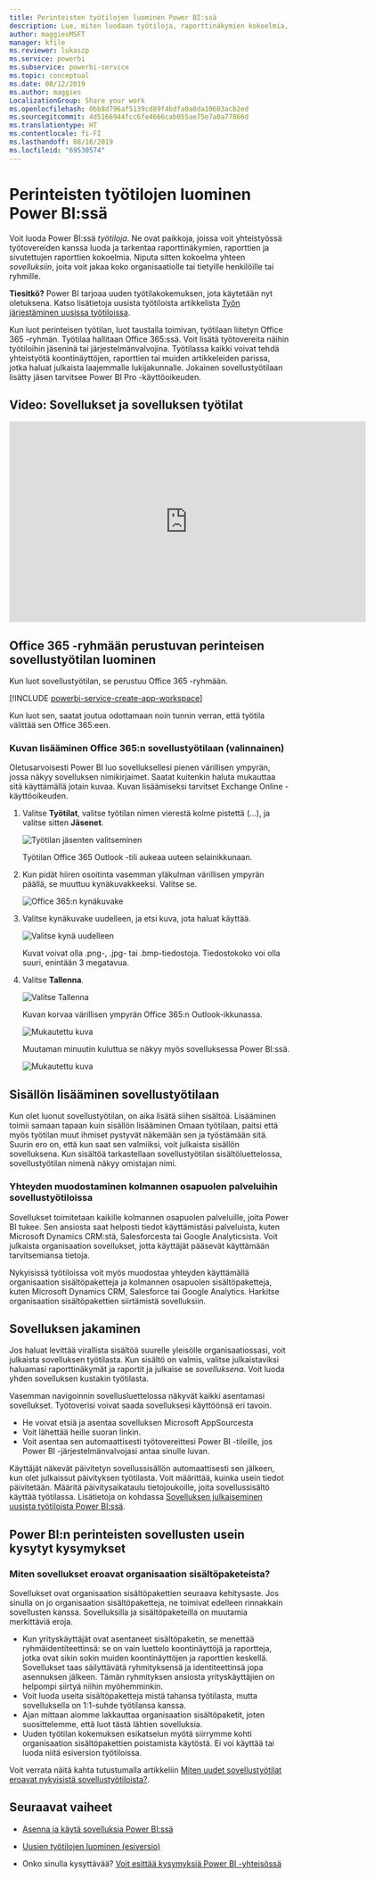 ```yaml
---
title: Perinteisten työtilojen luominen Power BI:ssä
description: Lue, miten luodaan työtiloja, raporttinäkymien kokoelmia, raportteja ja sivutettuja raportteja, joiden avulla voit kuvata organisaatiosi keskeisiä mittalukuja.
author: maggiesMSFT
manager: kfile
ms.reviewer: lukaszp
ms.service: powerbi
ms.subservice: powerbi-service
ms.topic: conceptual
ms.date: 08/12/2019
ms.author: maggies
LocalizationGroup: Share your work
ms.openlocfilehash: 0bb8d796af5139cd89f4bdfa0a8da10603acb2ed
ms.sourcegitcommit: 4d5166944fcc6fe4666cab055ae75e7a0a77866d
ms.translationtype: HT
ms.contentlocale: fi-FI
ms.lasthandoff: 08/16/2019
ms.locfileid: "69530574"
---
```

# <a name="create-classic-workspaces-in-power-bi"></a>Perinteisten työtilojen luominen Power BI:ssä

Voit luoda Power BI:ssä *työtiloja*. Ne ovat paikkoja, joissa voit yhteistyössä työtovereiden kanssa luoda ja tarkentaa raporttinäkymien, raporttien ja sivutettujen raporttien kokoelmia. Niputa sitten kokoelma yhteen *sovelluksiin*, joita voit jakaa koko organisaatiolle tai tietyille henkilöille tai ryhmille. 

**Tiesitkö?** Power BI tarjoaa uuden työtilakokemuksen, jota käytetään nyt oletuksena. Katso lisätietoja uusista työtiloista artikkelista [Työn järjestäminen uusissa työtiloissa](service-new-workspaces.md). 

Kun luot perinteisen työtilan, luot taustalla toimivan, työtilaan liitetyn Office 365 -ryhmän. Työtilaa hallitaan Office 365:ssä. Voit lisätä työtovereita näihin työtiloihin jäseninä tai järjestelmänvalvojina. Työtilassa kaikki voivat tehdä yhteistyötä koontinäyttöjen, raporttien tai muiden artikkeleiden parissa, jotka haluat julkaista laajemmalle lukijakunnalle. Jokainen sovellustyötilaan lisätty jäsen tarvitsee Power BI Pro -käyttöoikeuden. 

## <a name="video-apps-and-app-workspaces"></a>Video: Sovellukset ja sovelluksen työtilat
<iframe width="640" height="360" src="https://www.youtube.com/embed/Ey5pyrr7Lk8?showinfo=0" frameborder="0" allowfullscreen></iframe>

## <a name="create-a-classic-app-workspace-based-on-an-office-365-group"></a>Office 365 -ryhmään perustuvan perinteisen sovellustyötilan luominen

Kun luot sovellustyötilan, se perustuu Office 365 -ryhmään.

[!INCLUDE [powerbi-service-create-app-workspace](./includes/powerbi-service-create-app-workspace.md)]

Kun luot sen, saatat joutua odottamaan noin tunnin verran, että työtila välittää sen Office 365:een. 

### <a name="add-an-image-to-your-office-365-app-workspace-optional"></a>Kuvan lisääminen Office 365:n sovellustyötilaan (valinnainen)
Oletusarvoisesti Power BI luo sovelluksellesi pienen värillisen ympyrän, jossa näkyy sovelluksen nimikirjaimet. Saatat kuitenkin haluta mukauttaa sitä käyttämällä jotain kuvaa. Kuvan lisäämiseksi tarvitset Exchange Online -käyttöoikeuden.

1. Valitse **Työtilat**, valitse työtilan nimen vierestä kolme pistettä (...), ja valitse sitten **Jäsenet**. 
   
     ![Työtilan jäsenten valitseminen](media/service-create-distribute-apps/power-bi-apps-workspace-members.png)
   
    Työtilan Office 365 Outlook -tili aukeaa uuteen selainikkunaan.
2. Kun pidät hiiren osoitinta vasemman yläkulman värillisen ympyrän päällä, se muuttuu kynäkuvakkeeksi. Valitse se.
   
     ![Office 365:n kynäkuvake](media/service-create-distribute-apps/power-bi-apps-workspace-edit-image.png)
3. Valitse kynäkuvake uudelleen, ja etsi kuva, jota haluat käyttää.
   
     ![Valitse kynä uudelleen](media/service-create-distribute-apps/power-bi-apps-workspace-edit-group.png)

     Kuvat voivat olla .png-, .jpg- tai .bmp-tiedostoja. Tiedostokoko voi olla suuri, enintään 3 megatavua. 

4. Valitse **Tallenna**.
   
     ![Valitse Tallenna](media/service-create-distribute-apps/power-bi-apps-workspace-save-image.png)
   
    Kuvan korvaa värillisen ympyrän Office 365:n Outlook-ikkunassa. 
   
     ![Mukautettu kuva](media/service-create-distribute-apps/power-bi-apps-workspace-image-in-office-365.png)
   
    Muutaman minuutin kuluttua se näkyy myös sovelluksessa Power BI:ssä.
   
     ![Mukautettu kuva](media/service-create-distribute-apps/power-bi-apps-image.png)

## <a name="add-content-to-your-app-workspace"></a>Sisällön lisääminen sovellustyötilaan

Kun olet luonut sovellustyötilan, on aika lisätä siihen sisältöä. Lisääminen toimii samaan tapaan kuin sisällön lisääminen Omaan työtilaan, paitsi että myös työtilan muut ihmiset pystyvät näkemään sen ja työstämään sitä. Suurin ero on, että kun saat sen valmiiksi, voit julkaista sisällön sovelluksena. Kun sisältöä tarkastellaan sovellustyötilan sisältöluettelossa, sovellustyötilan nimenä näkyy omistajan nimi.

### <a name="connect-to-third-party-services-in-app-workspaces"></a>Yhteyden muodostaminen kolmannen osapuolen palveluihin sovellustyötiloissa

Sovellukset toimitetaan kaikille kolmannen osapuolen palveluille, joita Power BI tukee. Sen ansiosta saat helposti tiedot käyttämistäsi palveluista, kuten Microsoft Dynamics CRM:stä, Salesforcesta tai Google Analyticsista. Voit julkaista organisaation sovellukset, jotta käyttäjät pääsevät käyttämään tarvitsemiansa tietoja.

Nykyisissä työtiloissa voit myös muodostaa yhteyden käyttämällä organisaation sisältöpaketteja ja kolmannen osapuolen sisältöpaketteja, kuten Microsoft Dynamics CRM, Salesforce tai Google Analytics. Harkitse organisaation sisältöpakettien siirtämistä sovelluksiin.

## <a name="distribute-an-app"></a>Sovelluksen jakaminen

Jos haluat levittää virallista sisältöä suurelle yleisölle organisaatiossasi, voit julkaista sovelluksen työtilasta.  Kun sisältö on valmis, valitse julkaistaviksi haluamasi raporttinäkymät ja raportit ja julkaise se *sovelluksena*. Voit luoda yhden sovelluksen kustakin työtilasta.

Vasemman navigoinnin sovellusluettelossa näkyvät kaikki asentamasi sovellukset. Työtoverisi voivat saada sovelluksesi käyttöönsä eri tavoin. 
- He voivat etsiä ja asentaa sovelluksen Microsoft AppSourcesta
- Voit lähettää heille suoran linkin. 
- Voit asentaa sen automaattisesti työtovereittesi Power BI -tileille, jos Power BI -järjestelmänvalvojasi antaa sinulle luvan. 

Käyttäjät näkevät päivitetyn sovellussisällön automaattisesti sen jälkeen, kun olet julkaissut päivityksen työtilasta. Voit määrittää, kuinka usein tiedot päivitetään. Määritä päivitysaikataulu tietojoukoille, joita sovellussisältö käyttää työtilassa. Lisätietoja on kohdassa [Sovelluksen julkaiseminen uusista työtiloista Power BI:ssä](service-create-distribute-apps.md).

## <a name="power-bi-classic-apps-faq"></a>Power BI:n perinteisten sovellusten usein kysytyt kysymykset

### <a name="how-are-apps-different-from-organizational-content-packs"></a>Miten sovellukset eroavat organisaation sisältöpaketeista?
Sovellukset ovat organisaation sisältöpakettien seuraava kehitysaste. Jos sinulla on jo organisaation sisältöpaketteja, ne toimivat edelleen rinnakkain sovellusten kanssa. Sovelluksilla ja sisältöpaketeilla on muutamia merkittäviä eroja. 

* Kun yrityskäyttäjät ovat asentaneet sisältöpaketin, se menettää ryhmäidentiteettinsä: se on vain luettelo koontinäyttöjä ja raportteja, jotka ovat sikin sokin muiden koontinäyttöjen ja raporttien keskellä. Sovellukset taas säilyttävätä ryhmityksensä ja identiteettinsä jopa asennuksen jälkeen. Tämän ryhmityksen ansiosta yrityskäyttäjien on helpompi siirtyä niihin myöhemminkin.
* Voit luoda useita sisältöpaketteja mistä tahansa työtilasta, mutta sovelluksella on 1:1-suhde työtilansa kanssa. 
* Ajan mittaan aiomme lakkauttaa organisaation sisältöpaketit, joten suosittelemme, että luot tästä lähtien sovelluksia.  
* Uuden työtilan kokemuksen esikatselun myötä siirrymme kohti organisaation sisältöpakettien poistamista käytöstä. Ei voi käyttää tai luoda niitä esiversion työtiloissa.

Voit verrata näitä kahta tutustumalla artikkeliin [Miten uudet sovellustyötilat eroavat nykyisistä sovellustyötiloista?](service-new-workspaces.md#how-the-new-workspaces-are-different). 

## <a name="next-steps"></a>Seuraavat vaiheet
* [Asenna ja käytä sovelluksia Power BI:ssä](service-create-distribute-apps.md)
- [Uusien työtilojen luominen (esiversio)](service-create-the-new-workspaces.md)
* Onko sinulla kysyttävää? [Voit esittää kysymyksiä Power BI -yhteisössä](http://community.powerbi.com/)
